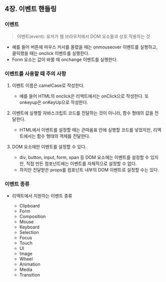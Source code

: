 ## 4장. 이벤트 핸들링

### 이벤트

> 이벤트(event): 유저가 웹 브라우저에서 DOM 요소들과 상호 작용하는 것

- 예를 들어 버튼에 마우스 커서를 올렸을 때는 onmouseover 이벤트를 실행하고, 클릭했을 때는 onclick 이벤트를 실행한다.
- Form 요소는 값이 바뀔 때 onchange 이벤트를 실행한다.

### 이벤트를 사용할 때 주의 사항

1) 이벤트 이름은 camelCase로 작성한다.
    - 예를 들어 HTML의 onclick은 리액트에서는 onClick으로 작성한다. 또 onkeyup은 onKeyUp으로 작성한다.
    
2) 이벤트에 실행할 자바스크립트 코드를 전달하는 것이 아니라, 함수 형태의 값을 전달한다. 
    - HTML에서 이벤트를 설정할 때는 큰따옴표 안에 실행할 코드를 넣었지만, 리액트에서는 함수 형태의 객체를 전달한다.
    
3) DOM 요소에만 이벤트를 설정할 수 있다.
    - div, button, input, form, span 등 DOM 요소에는 이벤트를 설정할 수 있지만, 직접 만든 컴포넌트에는 이벤트를 자체적으로 설정할 수 없다. 
    - 하지만 전달받은 props를 컴포넌트 내부의 DOM 이벤트로 설정할 수는 있다. 
    
### 이벤트 종류

- 리액트에서 지원하는 이벤트 종류

    - Clipboard
    - Form
    - Composition
    - Mouse
    - Keyboard
    - Selection
    - Focus
    - Touch
    - UI
    - Image
    - Wheel
    - Animation
    - Media
    - Transition
    